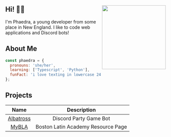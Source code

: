 ## Hi! 👋🏽<img align="right" src="https://avatars.githubusercontent.com/u/71579580?v=4" width="200" />
I'm Phaedra, a young developer from some place in New England. I like to code web applications and Discord bots!

## About Me

```js
const phaedra = {
  pronouns: 'she/her',
  learning: ['Typescript', 'Python'],
  funFact: 'i love texting in lowercase 24/7!'
};
```

## Projects
| Name | Description |
|:---:|:---:|
| [Albatross](https://github.com/ph4iry/Albatross) | Discord Party Game Bot |
| [MyBLA](https://my-bla.herokuapp.com) | Boston Latin Academy Resource Page |
